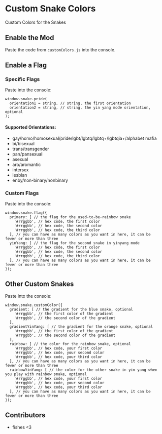 # Custom Snake Colors
Custom Colors for the Snakes 

## Enable the Mod
Paste the code from `customColors.js` into the console.

## Enable a Flag
### Specific Flags
Paste into the console:
```
window.snake.pride(
  orientation1 = string, // string, the first orientation
  orientation2 = string, // string, the yin yang mode orientation, optional
);
```
#### Supported Orientations:
- gay/homo/homosexual/pride/lgbt/lgbtq/lgbtq+/lgbtqia+/alphabet mafia
- bi/bisexual
- trans/transgender
- pan/pansexual
- asexual
- aro/aromantic
- intersex
- lesbian
- enby/non-binary/nonbinary

### Custom Flags
Paste into the console:
```
window.snake.flag({
  primary: [ // the flag for the used-to-be-rainbow snake
    '#rrggbb', // hex code, the first color
    '#rrggbb', // hex code, the second color
    '#rrggbb', // hex code, the third color
  ], // you can have as many colors as you want in here, it can be fewer or more than three
  yinYang: [ // the flag for the second snake in yinyang mode
    '#rrggbb', // hex code, the first color
    '#rrggbb', // hex code, the second color
    '#rrggbb', // hex code, the third color
  ], // you can have as many colors as you want in here, it can be fewer or more than three
}); 
```

## Other Custom Snakes
Paste into the console:
```
window.snake.customColor({
  gradient: [ // the gradient for the blue snake, optional
    '#rrggbb', // the first color of the gradient
    '#rrggbb', // the second color of the gradient
  ],
  gradientYinYang: [ // the gradient for the orange snake, optional
    '#rrggbb', // the first color of the gradient
    '#rrggbb', // the second color of the gradient
  ],
  rainbow: [ // the color for the rainbow snake, optional
    '#rrggbb', // hex code, your first color
    '#rrggbb', // hex code, your second color
    '#rrggbb', // hex code, your third color
  ], // you can have as many colors as you want in here, it can be fewer or more than three
  rainbowYinYang: [ // the color for the other snake in yin yang when you play with rainbow snake, optional
    '#rrggbb', // hex code, your first color
    '#rrggbb', // hex code, your second color
    '#rrggbb', // hex code, your third color
  ], // you can have as many colors as you want in here, it can be fewer or more than three
});
```

## Contributors
* fishes <3
